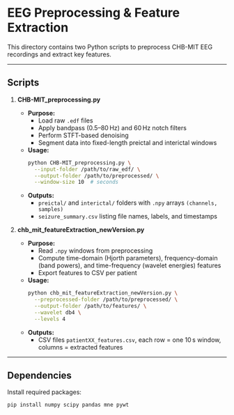 # EEG Preprocessing & Feature Extraction

This directory contains two Python scripts to preprocess CHB-MIT EEG recordings and extract key features.

---

## Scripts

1. **CHB-MIT_preprocessing.py**
   - **Purpose:**
     - Load raw `.edf` files
     - Apply bandpass (0.5–80 Hz) and 60 Hz notch filters
     - Perform STFT-based denoising
     - Segment data into fixed-length preictal and interictal windows
   - **Usage:**
     ```bash
     python CHB-MIT_preprocessing.py \
       --input-folder /path/to/raw_edf/ \
       --output-folder /path/to/preprocessed/ \
       --window-size 10  # seconds
     ```
   - **Outputs:**
     - `preictal/` and `interictal/` folders with `.npy` arrays `(channels, samples)`
     - `seizure_summary.csv` listing file names, labels, and timestamps

2. **chb_mit_featureExtraction_newVersion.py**
   - **Purpose:**
     - Read `.npy` windows from preprocessing
     - Compute time-domain (Hjorth parameters), frequency-domain (band powers), and time-frequency (wavelet energies) features
     - Export features to CSV per patient
   - **Usage:**
     ```bash
     python chb_mit_featureExtraction_newVersion.py \
       --preprocessed-folder /path/to/preprocessed/ \
       --output-folder /path/to/features/ \
       --wavelet db4 \
       --levels 4
     ```
   - **Outputs:**
     - CSV files `patientXX_features.csv`, each row = one 10 s window, columns = extracted features

---

## Dependencies
Install required packages:
```bash
pip install numpy scipy pandas mne pywt
````
